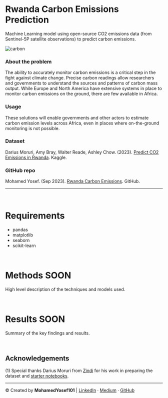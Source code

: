 # Rwanda Carbon Emissions Prediction
Machine Learning model using open-source CO2 emissions data (from Sentinel-5P satellite observations) to predict carbon emissions.

![carbon](https://github.com/mohamedyosef101/rwanda-carbon-emissions/assets/118842452/e3f34c2d-b358-44a5-b11f-799ec6d1160a)


### **About the problem**
The ability to accurately monitor carbon emissions is a critical step in the fight against climate change. Precise carbon readings allow researchers and governments to understand the sources and patterns of carbon mass output. While Europe and North America have extensive systems in place to monitor carbon emissions on the ground, there are few available in Africa.

### **Usage**
These solutions will enable governments and other actors to estimate carbon emission levels across Africa, even in places where on-the-ground monitoring is not possible.

### **Dataset**
Darius Moruri, Amy Bray, Walter Reade, Ashley Chow. (2023). [Predict CO2 Emissions in Rwanda](https://kaggle.com/competitions/playground-series-s3e20). Kaggle. 

### **GitHub repo**
Mohamed Yosef. (Sep 2023). [Rwanda Carbon Emissions](https://github.com/mohamedyosef101/rwanda-carbon-emissions). GitHub.

<hr>
<div><br></div>

# **Requirements**
- pandas
- matplotlib
- seaborn
- scikit-learn

<div><br></div>

# **Methods** SOON

High level description of the techniques and models used.

<div><br></div>

# **Results** SOON

Summary of the key findings and results.

<div><br></div>


## **Acknowledgements**
(1) Special thanks Darius Moruri from [Zindi](https://zindi.africa/) for his work in preparing the dataset and [starter notebooks](https://www.kaggle.com/code/inversion/getting-started-eda).

<hr>

<p>
&copy; Created by <b>MohamedYosef101</b> | 
	<a href="https://linkedin.com/in/mohamedyosef101">LinkedIn</a> &centerdot;
	<a href="https://medium.com/in/@mohamedyosef101">Medium</a> &centerdot;
	<a href="https://github.com/mohamedyosef101">GitHub</a>
</p>
